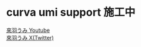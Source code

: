 # curva umi support 施工中


[來羽うみ Youtube](https://www.youtube.com/@curvaumi)  
[來羽うみ X(Twitter)](https://x.com/curva_umi)